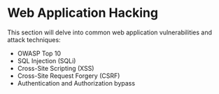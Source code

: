 # Web Application Hacking

This section will delve into common web application vulnerabilities and attack techniques:
- OWASP Top 10
- SQL Injection (SQLi)
- Cross-Site Scripting (XSS)
- Cross-Site Request Forgery (CSRF)
- Authentication and Authorization bypass
